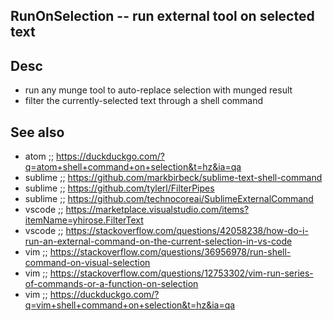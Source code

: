 
<!---
### <beg-file_info>
### document_metadata:
###   - caption: "__blank__"
###     desc: |
###         * AUTO-GENERATED-FILE ;; any direct edits will be lost
###     seeinstead: |
###         *  href="smartpath://mytrybits/t/trytexteditor/txt/blogtef.yaml.txt" find="uuid01rrmy004"
### <end-file_info>
--->

## RunOnSelection           --  run external tool on selected text

## Desc
* run any munge tool to auto-replace selection with munged result
* filter the currently-selected text through a shell command


## See also
* atom ;; https://duckduckgo.com/?q=atom+shell+command+on+selection&t=hz&ia=qa
* sublime ;; https://github.com/markbirbeck/sublime-text-shell-command
* sublime ;; https://github.com/tylerl/FilterPipes
* sublime ;; https://github.com/technocoreai/SublimeExternalCommand
* vscode ;; https://marketplace.visualstudio.com/items?itemName=yhirose.FilterText
* vscode ;; https://stackoverflow.com/questions/42058238/how-do-i-run-an-external-command-on-the-current-selection-in-vs-code
* vim ;; https://stackoverflow.com/questions/36956978/run-shell-command-on-visual-selection
* vim ;; https://stackoverflow.com/questions/12753302/vim-run-series-of-commands-or-a-function-on-selection
* vim ;; https://duckduckgo.com/?q=vim+shell+command+on+selection&t=hz&ia=qa


